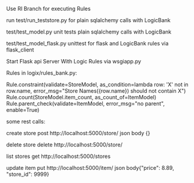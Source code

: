 Use RI Branch for executing Rules

run test/run_teststore.py for plain sqlalchemy calls with LogicBank

test/test_model.py  unit tests plain sqlalchemy calls with LogicBank

test/test_model_flask.py unittest for flask and LogicBank rules via flask_client


Start Flask api Server With Logic Rules via wsgiapp.py




Rules in logix/rules_bank.py:

 Rule.constraint(validate=StoreModel,
                    as_condition=lambda row: 'X' not in row.name,
                    error_msg="Store Names({row.name}) should not  contain X")
    Rule.count(StoreModel.item_count, as_count_of=ItemModel)
    Rule.parent_check(validate=ItemModel, error_msg="no parent", enable=True)
    
some rest calls:

create store
post http://localhost:5000/store/<storename>
json body {}

delete store
delete  http://localhost:5000/store/<storename>

list stores
get http://localhost:5000/stores

update item
put http://localhost:5000/item/<itemname>
json body{"price": 8.89, "store_id": 9999}